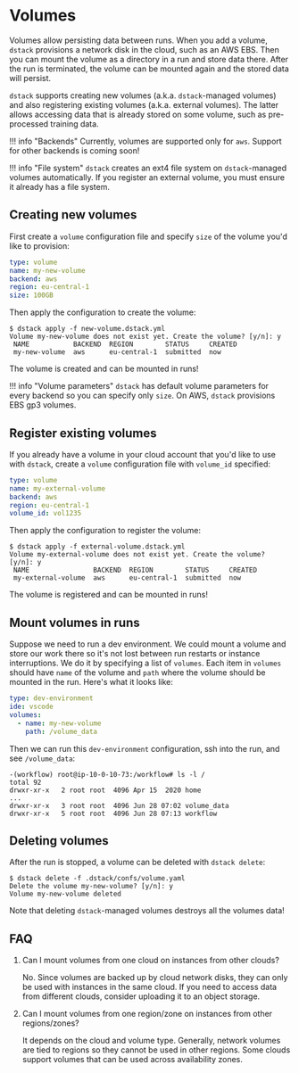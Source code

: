 # Volumes

Volumes allow persisting data between runs. When you add a volume,
`dstack` provisions a network disk in the cloud, such as an AWS EBS.
Then you can mount the volume as a directory in a run and store data there.
After the run is terminated, the volume can be mounted again and the stored data will persist.

`dstack` supports creating new volumes (a.k.a. `dstack`-managed volumes)
and also registering existing volumes (a.k.a. external volumes).
The latter allows accessing data that is already stored on some volume, such as pre-processed training data.

!!! info "Backends"
    Currently, volumes are supported only for `aws`. Support for other backends is coming soon!

!!! info "File system"
    `dstack` creates an ext4 file system on `dstack`-managed volumes automatically.
    If you register an external volume, you must ensure it already has a file system.

## Creating new volumes

First create a `volume` configuration file and specify `size` of the volume you'd like to provision:

<div editor-title="new-volume.dstack.yml"> 

```yaml
type: volume
name: my-new-volume
backend: aws
region: eu-central-1
size: 100GB
```

</div>

Then apply the configuration to create the volume:

<div class="termy">

```shell
$ dstack apply -f new-volume.dstack.yml
Volume my-new-volume does not exist yet. Create the volume? [y/n]: y
 NAME           BACKEND  REGION        STATUS     CREATED 
 my-new-volume  aws      eu-central-1  submitted  now     

```

</div>

The volume is created and can be mounted in runs!

!!! info "Volume parameters"
    `dstack` has default volume parameters for every backend so you can specify only `size`.
    On AWS, `dstack` provisions EBS gp3 volumes.


## Register existing volumes

If you already have a volume in your cloud account that you'd like to use with `dstack`,
create a `volume` configuration file with `volume_id` specified:

<div editor-title="external-volume.dstack.yml"> 

```yaml
type: volume
name: my-external-volume
backend: aws
region: eu-central-1
volume_id: vol1235
```

</div>

Then apply the configuration to register the volume:

<div class="termy">

```shell
$ dstack apply -f external-volume.dstack.yml
Volume my-external-volume does not exist yet. Create the volume? [y/n]: y
 NAME                BACKEND  REGION        STATUS     CREATED 
 my-external-volume  aws      eu-central-1  submitted  now     

```

</div>

The volume is registered and can be mounted in runs!


## Mount volumes in runs

Suppose we need to run a dev environment.
We could mount a volume and store our work there so it's not lost between run restarts or instance interruptions.
We do it by specifying a list of `volumes`.
Each item in `volumes` should have `name` of the volume and `path` where the volume should be mounted in the run.
Here's what it looks like:

<div editor-title="dev.dstack.yml"> 

```yaml
type: dev-environment
ide: vscode
volumes:
  - name: my-new-volume
    path: /volume_data
```

</div>

Then we can run this `dev-environment` configuration, ssh into the run, and see `/volume_data`:

```shell
-(workflow) root@ip-10-0-10-73:/workflow# ls -l /
total 92
drwxr-xr-x   2 root root  4096 Apr 15  2020 home
...
drwxr-xr-x   3 root root  4096 Jun 28 07:02 volume_data
drwxr-xr-x   5 root root  4096 Jun 28 07:13 workflow
```

## Deleting volumes

After the run is stopped, a volume can be deleted with `dstack delete`:

```shell
$ dstack delete -f .dstack/confs/volume.yaml
Delete the volume my-new-volume? [y/n]: y
Volume my-new-volume deleted
```

Note that deleting `dstack`-managed volumes destroys all the volumes data!

## FAQ

1. Can I mount volumes from one cloud on instances from other clouds?

    No. Since volumes are backed up by cloud network disks, they can only be used with instances in the same cloud.
    If you need to access data from different clouds, consider uploading it to an object storage.

2. Can I mount volumes from one region/zone on instances from other regions/zones?

    It depends on the cloud and volume type. Generally, network volumes are tied to regions so they cannot be
    used in other regions. Some clouds support volumes that can be used across availability zones.
